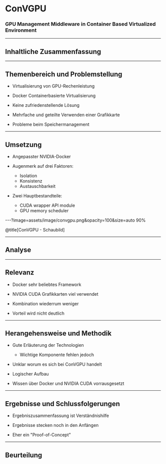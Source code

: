 # ConVGPU

### GPU Management Middleware in Container Based Virtualized Environment

---

## Inhaltliche Zusammenfassung

---

## Themenbereich und Problemstellung

- Virtualisierung von GPU-Rechenleistung

- Docker Containerbasierte Virtualisierung

- Keine zufriedenstellende Lösung

- Mehrfache und geteilte Verwenden einer Grafikkarte 

- Probleme beim Speichermanagement

---

## Umsetzung

- Angepasster NVIDIA-Docker

- Augenmerk auf drei Faktoren:
  + Isolation
  + Konsistenz
  + Austauschbarkeit

- Zwei Hauptbestandteile:
  + CUDA wrapper API module
  + GPU memory scheduler

---?image=assets/image/convgpu.png&opacity=100&size=auto 90%

@title[ConVGPU - Schaubild]

---

## Analyse

---

## Relevanz

- Docker sehr beliebtes Framework

- NVIDIA CUDA Grafikkarten viel verwendet

- Kombination wiederrum weniger

- Vorteil wird nicht deutlich

---

## Herangehensweise und Methodik

- Gute Erläuterung der Technologien
  + Wichtige Komponente fehlen jedoch
  
- Unklar worum es sich bei ConVGPU handelt

- Logischer Aufbau

- Wissen über Docker und NVIDIA CUDA vorrausgesetzt

---

## Ergebnisse und Schlussfolgerungen

- Ergebniszusammenfassung ist Verständnishilfe

- Ergebnisse stecken noch in den Anfängen

- Eher ein "Proof-of-Concept"

---

## Beurteilung
